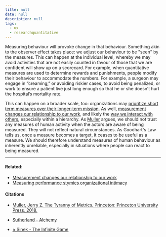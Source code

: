 ```yaml
---
title: null
date: null
description: null
tags:
  - ux
  - researchquantitative
---
```


Measuring behaviour will provoke change in that behaviour. Something akin to the observer effect takes place: we adjust our behaviour to be "seen" by the measures. This can happen at the individual level, whereby we may avoid activities that are not easily counted in favour of those that we are confident will show up on a scorecard. For example, when quantitative measures are used to determine rewards and punishments, people modify their behaviour to accommodate the numbers. For example, a surgeon may engage in “creaming,” or avoiding riskier cases, to avoid being penalized, or work to ensure a patient live just long enough so that he or she doesn’t hurt the hospital’s mortality rate.

This can happen on a broader scale, too: organizations may [prioritize short term measures over their longer-term mission](https://publish.obsidian.md/mobydiction/notes/Fixating+on+metric+data+biases+us+to+the+short+term). As well, [measurement changes our relationship to our work](https://publish.obsidian.md/mobydiction/notes/Measurement+changes+our+relationship+to+our+work.), and likely the [way we interact with others](https://publish.obsidian.md/mobydiction/notes/Metric+fixation+is+a+symptom+of+a+decline+in+social+trust), especially within a hierarchy. As [Muller](https://publish.obsidian.md/mobydiction/notes/%E2%89%88+Muller+-+The+Tyranny+of+Metrics) argues, we should not trust any measures of human activity when the actors are aware of being measured. They will not reflect natural circumstances. As Goodhart's Law tells us, once a measure becomes a target, it ceases to be useful as a measure. We should therefore understand measures of human behaviour as inherently unreliable, especially in situations where people can react to being measured.

---

#### Related:

-   [Measurement changes our relationship to our work](https://publish.obsidian.md/mobydiction/notes/Measurement+changes+our+relationship+to+our+work.)
-   [Measuring performance stymies organizational intimacy](https://publish.obsidian.md/mobydiction/notes/Measuring+performance+stymies+organizational+intimacy)

#### Citations

-   [Muller, Jerry Z. The Tyranny of Metrics. Princeton: Princeton University Press, 2018.](https://publish.obsidian.md/mobydiction/notes/%E2%89%88+Muller+-+The+Tyranny+of+Metrics)
    
-   [Sutherland - Alchemy](https://publish.obsidian.md/mobydiction/Sutherland+-+Alchemy)
    
-   [≈ Sinek - The Infinite Game](https://publish.obsidian.md/mobydiction/notes/%E2%89%88+Sinek+-+The+Infinite+Game)
